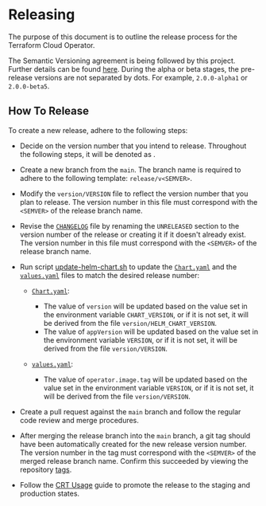 # Releasing

The purpose of this document is to outline the release process for the Terraform Cloud Operator.

The Semantic Versioning agreement is being followed by this project. Further details can be found [here](https://semver.org/). During the alpha or beta stages, the pre-release versions are not separated by dots. For example, `2.0.0-alpha1` or `2.0.0-beta5`.

## How To Release

To create a new release, adhere to the following steps:

- Decide on the version number that you intend to release. Throughout the following steps, it will be denoted as <SEMVER>.

- Create a new branch from the `main`. The branch name is required to adhere to the following template: `release/v<SEMVER>`.

- Modify the `version/VERSION` file to reflect the version number that you plan to release. The version number in this file must correspond with the `<SEMVER>` of the release branch name.

- Revise the [`CHANGELOG`](./CHANGELOG.md) file by renaming the `UNRELEASED` section to the version number of the release or creating it if it doesn't already exist. The version number in this file must correspond with the `<SEMVER>` of the release branch name.

- Run script [update-helm-chart.sh](./scripts/update-helm-chart.sh) to update the [`Chart.yaml`](./charts/terraform-cloud-operator/Chart.yaml) and the [`values.yaml`](./charts/terraform-cloud-operator/values.yaml) files to match the desired release number:

  - [`Chart.yaml`](./charts/terraform-cloud-operator/Chart.yaml):
    - The value of `version` will be updated based on the value set in the environment variable `CHART_VERSION`, or if it is not set, it will be derived from the file `version/HELM_CHART_VERSION`.
    - The value of `appVersion` will be updated based on the value set in the environment variable `VERSION`, or if it is not set, it will be derived from the file `version/VERSION`.

  - [`values.yaml`](./charts/terraform-cloud-operator/values.yaml):
    - The value of `operator.image.tag` will be updated based on the value set in the environment variable `VERSION`, or if it is not set, it will be derived from the file `version/VERSION`.

- Create a pull request against the `main` branch and follow the regular code review and merge procedures.

- After merging the release branch into the `main` branch, a git tag should have been automatically created for the new release version number. The version number in the tag must correspond with the `<SEMVER>` of the merged release branch name. Confirm this succeeded by viewing the repository [tags](https://github.com/hashicorp/terraform-cloud-operator/tags).

- Follow the [CRT Usage](https://hashicorp.atlassian.net/wiki/spaces/RELENG/pages/2309390389/Part+3+CRT+Usage) guide to promote the release to the staging and production states.
